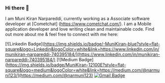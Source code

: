 ### Hi there 👋

I am Muni Kiran Narpareddi, currently working as a Associate software developer at [Cometchat] (https://www.cometchat.com/). I am a Mobile application developer and love writing clean and maintainable code. Find out more about me & feel free to connect with me here:

[![Linkedin Badge](https://img.shields.io/badge/-MuniKiran-blue?style=flat-square&logo=Linkedin&logoColor=white&link=https://www.linkedin.com/in/munikiran-narpareddi-740395184/](https://www.linkedin.com/in/munikiran-narpareddi-740395184/)
[![Medium Badge](https://img.shields.io/badge/MuniKiran-12100E?style=flat-square&logo=medium&logoColor=white&link=https://medium.com/@narmuni123/](https://medium.com/@narmuni123)
[![Gmail Badge](https://img.shields.io/badge/-narmuni123@gmail.com-c14438?style=flat-square&logo=Gmail&logoColor=white&link=mailto:narmuni123@gmail.com)](mailto:narmuni123@gmail.com)
